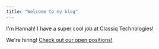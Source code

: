 ```yaml
---
title: "Welcome to my blog"
---
```


I'm Hannah! I have a super cool job at Classiq Technologies!

We're hiring! [Check out our open positions!](https://www.classiq.io/careers)
